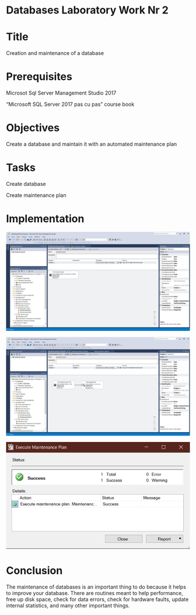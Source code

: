 # Databases Laboratory Work Nr 2

# Title

Creation and maintenance of a database

# Prerequisites

Microsot Sql Server Management Studio 2017

“Microsoft SQL Server 2017 pas cu pas” course book

# Objectives

Create a database and maintain it with an automated maintenance plan

# Tasks

Create database

Create maintenance plan


# Implementation

![Screen1](https://github.com/Victor0120/Balan.Victor/blob/master/Screenshots/Screenshot%202020-09-20%20123437.png)

![](https://github.com/Victor0120/Balan.Victor/blob/master/Screenshots/Screenshot%202020-09-20%20123501.png)

![Screen3](https://github.com/Victor0120/Balan.Victor/blob/master/Screenshots/Screenshot%202020-09-20%20123531.png)

# Conclusion

The maintenance of databases is an important thing to do because it helps to improve your database. There are routines meant to help performance, free up disk space, check for data errors, check for hardware faults, update internal statistics, and many other important things.
